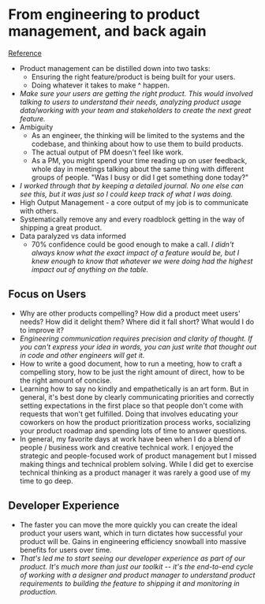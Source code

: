 # From engineering to product management, and back again
[Reference](https://artsy.github.io/blog/2020/07/23/from-engineering-to-product-management-and-back-again/)

- Product management can be distilled down into two tasks:
  - Ensuring the right feature/product is being built for your users.
  - Doing whatever it takes to make ^ happen.
- *Make sure your users are getting the right product. This would involved talking to users to understand their needs, analyzing product usage data/working with your team and stakeholders to create the next great feature.*
- Ambiguity
  - As an engineer, the thinking will be limited to the systems and the codebase, and thinking about how to use them to build products.
  - The actual output of PM doesn't feel like work.
  - As a PM, you might spend your time reading up on user feedback, whole day in meetings talking about the same thing with different groups of people. "Was I busy or did I get something done today?"
- *I worked through that by keeping a detailed journal. No one else can see this, but it was just so I could keep track of what I was doing.*
- High Output Management - a core output of my job is to communicate with others.
- Systematically remove any and every roadblock getting in the way of shipping a great product.
- Data paralyzed vs data informed
  - 70% confidence could be good enough to make a call. *I didn't always know what the exact impact of a feature would be, but I knew enough to know that whatever we were doing had the highest impact out of anything on the table.*

## Focus on Users

- Why are other products compelling? How did a product meet users' needs? How did it delight them? Where did it fall short? What would I do to improve it?
- *Engineering communication requires precision and clarity of thought. If you can't express your idea in words, you can just write that thought out in code and other engineers will get it.*
- How to write a good document, how to run a meeting, how to craft a compelling story, how to be just the right amount of direct, how to be the right amount of concise.
- Learning how to say no kindly and empathetically is an art form. But in general, it's best done by clearly communicating priorities and correctly setting expectations in the first place so that people don't come with requests that won't get fulfilled. Doing that involves educating your coworkers on how the product prioritization process works, socializing your product roadmap and spending lots of time to answer questions.
- In general, my favorite days at work have been when I do a blend of people / business work and creative technical work. I enjoyed the strategic and people-focused work of product management but I missed making things and technical problem solving. While I did get to exercise technical thinking as a product manager it was rarely a good use of my time to go deep.

## Developer Experience

- The faster you can move the more quickly you can create the ideal product your users want, which in turn dictates how successful your product will be. Gains in engineering efficiency snowball into massive benefits for users over time.
- *That's led me to start seeing our developer experience as part of our product. It's much more than just our toolkit -- it's the end-to-end cycle of working with a designer and product manager to understand product requirements to building the feature to shipping it and monitoring in production.*
